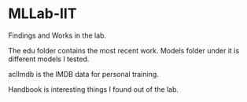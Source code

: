 # MLLab-IIT
Findings and Works in the lab.

The edu folder contains the most recent work. Models folder under it is 
different models I tested.

aclImdb is the IMDB data for personal training.

Handbook is interesting things I found out of the lab.
